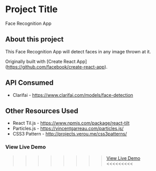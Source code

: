 # Project Title
Face Recognition App

## About this project
This Face Recognition App will detect faces in any image thrown at it.

Originally built with [Create React App] (https://github.com/facebook/create-react-app).

## API Consumed
* Clarifai - https://www.clarifai.com/models/face-detection

## Other Resources Used
* React Til.js - https://www.npmjs.com/package/react-tilt
* Particles.js - https://vincentgarreau.com/particles.js/
* CSS3 Pattern - http://projects.verou.me/css3patterns/

### View Live Demo

>>>>>>>> <a href="http://faze-recognition-app.herokuapp.com/">View Live Demo</a> <<<<<<<<< 
